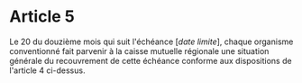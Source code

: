 # Article 5

Le 20 du douzième mois qui suit l'échéance [*date limite*], chaque organisme conventionné fait parvenir à la caisse mutuelle régionale une situation générale du recouvrement de cette échéance conforme aux dispositions de l'article 4 ci-dessus.
